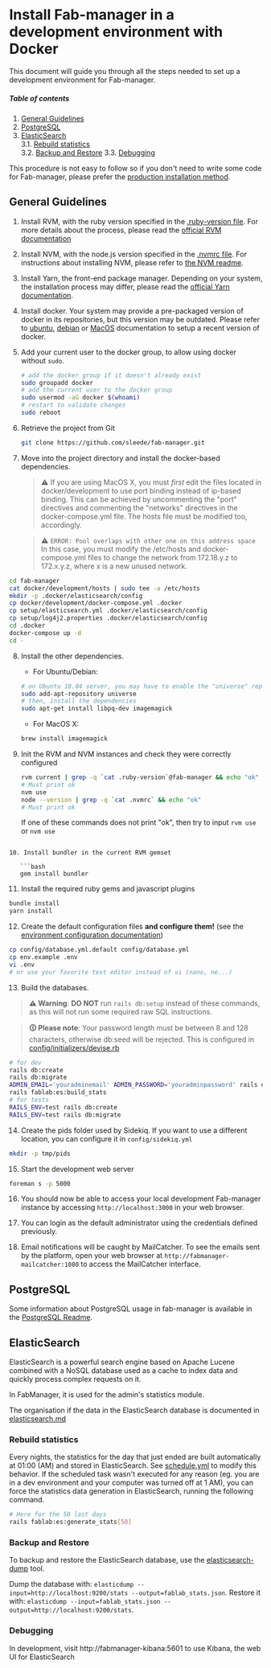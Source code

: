 # Install Fab-manager in a development environment with Docker

This document will guide you through all the steps needed to set up a development environment for Fab-manager.

##### Table of contents

1. [General Guidelines](#general-guidelines)<br/>
2. [PostgreSQL](#postgresql)
3. [ElasticSearch](#elasticsearch)<br/>
3.1. [Rebuild statistics](#rebuild-stats)<br/>
3.2. [Backup and Restore](#backup-and-restore-elasticsearch)
3.3. [Debugging](debugging-elasticsearch)

This procedure is not easy to follow so if you don't need to write some code for Fab-manager, please prefer the [production installation method](doc/production_readme.md).


<a name="general-guidelines"></a>
## General Guidelines

1. Install RVM, with the ruby version specified in the [.ruby-version file](../.ruby-version).
   For more details about the process, please read the [official RVM documentation](http://rvm.io/rvm/install)

2. Install NVM, with the node.js version specified in the [.nvmrc file](../.nvmrc).
   For instructions about installing NVM, please refer to [the NVM readme](https://github.com/nvm-sh/nvm#installation-and-update).

3. Install Yarn, the front-end package manager.
   Depending on your system, the installation process may differ, please read the [official Yarn documentation](https://yarnpkg.com/en/docs/install#debian-stable).

4. Install docker.
   Your system may provide a pre-packaged version of docker in its repositories, but this version may be outdated.
   Please refer to [ubuntu](https://docs.docker.com/install/linux/docker-ce/ubuntu/), [debian](https://docs.docker.com/install/linux/docker-ce/debian/) or [MacOS](https://docs.docker.com/docker-for-mac/install/) documentation to setup a recent version of docker.

5. Add your current user to the docker group, to allow using docker without `sudo`.
   ```bash
   # add the docker group if it doesn't already exist
   sudo groupadd docker
   # add the current user to the docker group
   sudo usermod -aG docker $(whoami)
   # restart to validate changes
   sudo reboot
   ```

6. Retrieve the project from Git

   ```bash
   git clone https://github.com/sleede/fab-manager.git
   ```

7. Move into the project directory and install the docker-based dependencies.
   > ⚠ If you are using MacOS X, you must *first* edit the files located in docker/development to use port binding instead of ip-based binding.
   > This can be achieved by uncommenting the "port" directives and commenting the "networks" directives in the docker-compose.yml file.
   > The hosts file must be modified too, accordingly.

   > ⚠ `ERROR: Pool overlaps with other one on this address space`
   > In this case, you must modify the /etc/hosts and docker-compose.yml files to change the network from 172.18.y.z to 172.x.y.z, where x is a new unused network.

  ```bash
  cd fab-manager
  cat docker/development/hosts | sudo tee -a /etc/hosts
  mkdir -p .docker/elasticsearch/config
  cp docker/development/docker-compose.yml .docker
  cp setup/elasticsearch.yml .docker/elasticsearch/config
  cp setup/log4j2.properties .docker/elasticsearch/config
  cd .docker
  docker-compose up -d
  cd -
  ```

8. Install the other dependencies.
   - For Ubuntu/Debian:

   ```bash
   # on Ubuntu 18.04 server, you may have to enable the "universe" repository
   sudo add-apt-repository universe
   # then, install the dependencies
   sudo apt-get install libpq-dev imagemagick
   ```
   - For MacOS X:

   ```bash
   brew install imagemagick
   ```

9. Init the RVM and NVM instances and check they were correctly configured

   ```bash
   rvm current | grep -q `cat .ruby-version`@fab-manager && echo "ok"
   # Must print ok
   nvm use
   node --version | grep -q `cat .nvmrc` && echo "ok"
   # Must print ok
   ```
   
   If one of these commands does not print "ok", then try to input `rvm use` or `nvm use`
```

10. Install bundler in the current RVM gemset

   ```bash
   gem install bundler
   ```

11. Install the required ruby gems and javascript plugins

   ```bash
   bundle install
   yarn install
   ```

12. Create the default configuration files **and configure them!** (see the [environment configuration documentation](environment.md))

   ```bash
   cp config/database.yml.default config/database.yml
   cp env.example .env
   vi .env
   # or use your favorite text editor instead of vi (nano, ne...)
   ```

13. Build the databases.
   > **⚠ Warning**: **DO NOT** run `rails db:setup` instead of these commands, as this will not run some required raw SQL instructions.

   > **🛈 Please note**: Your password length must be between 8 and 128 characters, otherwise db:seed will be rejected. This is configured in [config/initializers/devise.rb](config/initializers/devise.rb)

   ```bash
   # for dev
   rails db:create
   rails db:migrate
   ADMIN_EMAIL='youradminemail' ADMIN_PASSWORD='youradminpassword' rails db:seed
   rails fablab:es:build_stats
   # for tests
   RAILS_ENV=test rails db:create
   RAILS_ENV=test rails db:migrate
   ```

14. Create the pids folder used by Sidekiq. If you want to use a different location, you can configure it in `config/sidekiq.yml`

   ```bash
   mkdir -p tmp/pids
   ```

15. Start the development web server

   ```bash
   foreman s -p 5000
   ```

16. You should now be able to access your local development Fab-manager instance by accessing `http://localhost:3000` in your web browser.

17. You can login as the default administrator using the credentials defined previously.

18. Email notifications will be caught by MailCatcher.
    To see the emails sent by the platform, open your web browser at `http://fabmanager-mailcatcher:1080` to access the MailCatcher interface.


<a name="postgresql"></a>
## PostgreSQL

Some information about PostgreSQL usage in fab-manager is available in the [PostgreSQL Readme](postgresql_readme.md).

<a name="elasticsearch"></a>
## ElasticSearch

ElasticSearch is a powerful search engine based on Apache Lucene combined with a NoSQL database used as a cache to index data and quickly process complex requests on it.

In FabManager, it is used for the admin's statistics module.

The organisation if the data in the ElasticSearch database is documented in [elasticsearch.md](elasticsearch.md) 

<a name="rebuild-stats"></a>
### Rebuild statistics

Every nights, the statistics for the day that just ended are built automatically at 01:00 (AM) and stored in ElasticSearch.
See [schedule.yml](config/schedule.yml) to modify this behavior.
If the scheduled task wasn't executed for any reason (eg. you are in a dev environment and your computer was turned off at 1 AM), you can force the statistics data generation in ElasticSearch, running the following command.

```bash
# Here for the 50 last days
rails fablab:es:generate_stats[50]
```

<a name="backup-and-restore-elasticsearch"></a>
### Backup and Restore

To backup and restore the ElasticSearch database, use the [elasticsearch-dump](https://github.com/taskrabbit/elasticsearch-dump) tool.

Dump the database with: `elasticdump --input=http://localhost:9200/stats --output=fablab_stats.json`.
Restore it with: `elasticdump --input=fablab_stats.json --output=http://localhost:9200/stats`.


<a name="debugging-elasticsearch"></a>
### Debugging

In development, visit http://fabmanager-kibana:5601 to use Kibana, the web UI for ElasticSearch